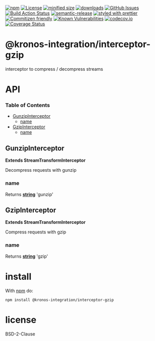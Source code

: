 [![npm](https://img.shields.io/npm/v/@kronos-integration/interceptor-gzip.svg)](https://www.npmjs.com/package/@kronos-integration/interceptor-gzip)
[![License](https://img.shields.io/badge/License-BSD%203--Clause-blue.svg)](https://opensource.org/licenses/BSD-3-Clause)
[![minified size](https://badgen.net/bundlephobia/min/@kronos-integration/interceptor-gzip)](https://bundlephobia.com/result?p=@kronos-integration/interceptor-gzip)
[![downloads](http://img.shields.io/npm/dm/@kronos-integration/interceptor-gzip.svg?style=flat-square)](https://npmjs.org/package/@kronos-integration/interceptor-gzip)
[![GitHub Issues](https://img.shields.io/github/issues/Kronos-Integration/interceptor-gzip.svg?style=flat-square)](https://github.com/Kronos-Integration/interceptor-gzip/issues)
[![Build Action Status](https://img.shields.io/endpoint.svg?url=https%3A%2F%2Factions-badge.atrox.dev%2FKronos-Integration%2Finterceptor-gzip%2Fbadge&style=flat)](https://actions-badge.atrox.dev/Kronos-Integration/interceptor-gzip/goto)
[![semantic-release](https://img.shields.io/badge/%20%20%F0%9F%93%A6%F0%9F%9A%80-semantic--release-e10079.svg)](https://github.com/Kronos-Integration/interceptor-gzip.git)
[![styled with prettier](https://img.shields.io/badge/styled_with-prettier-ff69b4.svg)](https://github.com/prettier/prettier)
[![Commitizen friendly](https://img.shields.io/badge/commitizen-friendly-brightgreen.svg)](http://commitizen.github.io/cz-cli/)
[![Known Vulnerabilities](https://snyk.io/test/github/Kronos-Integration/interceptor-gzip/badge.svg)](https://snyk.io/test/github/Kronos-Integration/interceptor-gzip)
[![codecov.io](http://codecov.io/github/Kronos-Integration/interceptor-gzip/coverage.svg?branch=master)](http://codecov.io/github/Kronos-Integration/interceptor-gzip?branch=master)
[![Coverage Status](https://coveralls.io/repos/Kronos-Integration/interceptor-gzip/badge.svg)](https://coveralls.io/r/Kronos-Integration/interceptor-gzip)

# @kronos-integration/interceptor-gzip

interceptor to compress / decompress streams

# API

<!-- Generated by documentation.js. Update this documentation by updating the source code. -->

### Table of Contents

-   [GunzipInterceptor](#gunzipinterceptor)
    -   [name](#name)
-   [GzipInterceptor](#gzipinterceptor)
    -   [name](#name-1)

## GunzipInterceptor

**Extends StreamTransformInterceptor**

Decompress requests with gunzip

### name

Returns **[string](https://developer.mozilla.org/docs/Web/JavaScript/Reference/Global_Objects/String)** 'gunzip'

## GzipInterceptor

**Extends StreamTransformInterceptor**

Compress requests with gzip

### name

Returns **[string](https://developer.mozilla.org/docs/Web/JavaScript/Reference/Global_Objects/String)** 'gzip'

# install

With [npm](http://npmjs.org) do:

```shell
npm install @kronos-integration/interceptor-gzip
```

# license

BSD-2-Clause
